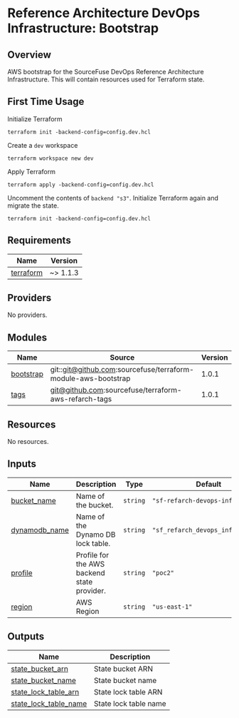 # Reference Architecture DevOps Infrastructure: Bootstrap  

## Overview

AWS bootstrap for the SourceFuse DevOps Reference Architecture Infrastructure. This will contain resources used for Terraform state.  

## First Time Usage

Initialize Terraform
```shell
terraform init -backend-config=config.dev.hcl
```

Create a `dev` workspace
```shell
terraform workspace new dev
```

Apply Terraform
```shell
terraform apply -backend-config=config.dev.hcl
``` 

Uncomment the contents of `backend "s3"`. Initialize Terraform again and migrate the state.
```shell
terraform init -backend-config=config.dev.hcl
```

<!-- BEGINNING OF PRE-COMMIT-TERRAFORM DOCS HOOK -->
## Requirements

| Name | Version |
|------|---------|
| <a name="requirement_terraform"></a> [terraform](#requirement\_terraform) | ~> 1.1.3 |

## Providers

No providers.

## Modules

| Name | Source | Version |
|------|--------|---------|
| <a name="module_bootstrap"></a> [bootstrap](#module\_bootstrap) | git::git@github.com:sourcefuse/terraform-module-aws-bootstrap | 1.0.1 |
| <a name="module_tags"></a> [tags](#module\_tags) | git@github.com:sourcefuse/terraform-aws-refarch-tags | 1.0.1 |

## Resources

No resources.

## Inputs

| Name | Description | Type | Default | Required |
|------|-------------|------|---------|:--------:|
| <a name="input_bucket_name"></a> [bucket\_name](#input\_bucket\_name) | Name of the bucket. | `string` | `"sf-refarch-devops-infra-state"` | no |
| <a name="input_dynamodb_name"></a> [dynamodb\_name](#input\_dynamodb\_name) | Name of the Dynamo DB lock table. | `string` | `"sf_refarch_devops_infra_state"` | no |
| <a name="input_profile"></a> [profile](#input\_profile) | Profile for the AWS backend state provider. | `string` | `"poc2"` | no |
| <a name="input_region"></a> [region](#input\_region) | AWS Region | `string` | `"us-east-1"` | no |

## Outputs

| Name | Description |
|------|-------------|
| <a name="output_state_bucket_arn"></a> [state\_bucket\_arn](#output\_state\_bucket\_arn) | State bucket ARN |
| <a name="output_state_bucket_name"></a> [state\_bucket\_name](#output\_state\_bucket\_name) | State bucket name |
| <a name="output_state_lock_table_arn"></a> [state\_lock\_table\_arn](#output\_state\_lock\_table\_arn) | State lock table ARN |
| <a name="output_state_lock_table_name"></a> [state\_lock\_table\_name](#output\_state\_lock\_table\_name) | State lock table name |
<!-- END OF PRE-COMMIT-TERRAFORM DOCS HOOK -->
